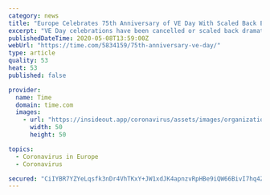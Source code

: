 ```yaml
---
category: news
title: "Europe Celebrates 75th Anniversary of VE Day With Scaled Back Events Under Coronavirus Lockdown"
excerpt: "VE Day celebrations have been cancelled or scaled back dramatically while people have been asked to mark the moment in private"
publishedDateTime: 2020-05-08T13:59:00Z
webUrl: "https://time.com/5834159/75th-anniversary-ve-day/"
type: article
quality: 53
heat: 53
published: false

provider:
  name: Time
  domain: time.com
  images:
    - url: "https://insideout.app/coronavirus/assets/images/organizations/time.com-50x50.jpg"
      width: 50
      height: 50

topics:
  - Coronavirus in Europe
  - Coronavirus

secured: "CiIYBR7YZYeLqsfk3nDr4VhTKxY+JW1xdJK4apnzvRpHBe9iQW66BivI7hq4ZsV/rZamTWVHPOe8l94kDXuV2YbrggfyTLZQQcLtEVtHz6S8zSuPuxyUE/yHdI+S95jjla39VvPCUlwDlGG5grN0DEdtA4NFIRybcCXqwiZjrJESJiRjH9TrjE9vf7fB2QCcbvw3atalRbDtxyHUnTdysGzwMBxEUC1sd4kX4cXUex/TWj7vUaDwFklgu6w1NNm2xOVgGZgP5bJXGWVMvYWE5+tuNd9klXrHHdHhu/jaAD2zF0i5JS3q81jYP9zlTTM4CMVOODycXODvkPwYpgrqSU43DrvSC/dldmHwVLDtJww9fggtWFPTtSnRKxCOzYJaxnMNf32vbmYsTnfwlcMrw9zGemAnDFApzYUy2NvYCE25NSk+F9oJGr7v61LUHinDyViUU5jq9HEt7vTgGgok/BH5eKk49VNPdMgWjiACoSs=;ySljYvRLwnQc//1ps8CZLQ=="
---
```


